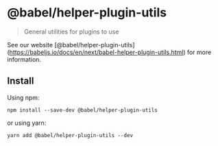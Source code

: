 <span class="citation" data-cites="babel/helper-plugin-utils">@babel/helper-plugin-utils</span>
===============================================================================================

> General utilities for plugins to use

See our website <span class="citation" data-cites="babel/helper-plugin-utils">\[@babel/helper-plugin-utils\]</span>(https://babeljs.io/docs/en/next/babel-helper-plugin-utils.html) for more information.

Install
-------

Using npm:

    npm install --save-dev @babel/helper-plugin-utils

or using yarn:

    yarn add @babel/helper-plugin-utils --dev
